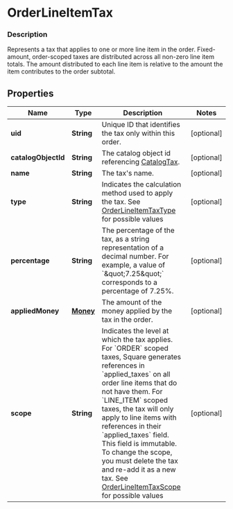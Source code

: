 
# OrderLineItemTax

### Description

Represents a tax that applies to one or more line item in the order.  Fixed-amount, order-scoped taxes are distributed across all non-zero line item totals. The amount distributed to each line item is relative to the amount the item contributes to the order subtotal.

## Properties
Name | Type | Description | Notes
------------ | ------------- | ------------- | -------------
**uid** | **String** | Unique ID that identifies the tax only within this order. |  [optional]
**catalogObjectId** | **String** | The catalog object id referencing [CatalogTax](#type-catalogtax). |  [optional]
**name** | **String** | The tax&#39;s name. |  [optional]
**type** | **String** | Indicates the calculation method used to apply the tax. See [OrderLineItemTaxType](#type-orderlineitemtaxtype) for possible values |  [optional]
**percentage** | **String** | The percentage of the tax, as a string representation of a decimal number. For example, a value of &#x60;\&quot;7.25\&quot;&#x60; corresponds to a percentage of 7.25%. |  [optional]
**appliedMoney** | [**Money**](Money.md) | The amount of the money applied by the tax in the order. |  [optional]
**scope** | **String** | Indicates the level at which the tax applies. For &#x60;ORDER&#x60; scoped taxes, Square generates references in &#x60;applied_taxes&#x60; on all order line items that do not have them. For &#x60;LINE_ITEM&#x60; scoped taxes, the tax will only apply to line items with references in their &#x60;applied_taxes&#x60; field.  This field is immutable. To change the scope, you must delete the tax and re-add it as a new tax. See [OrderLineItemTaxScope](#type-orderlineitemtaxscope) for possible values |  [optional]



